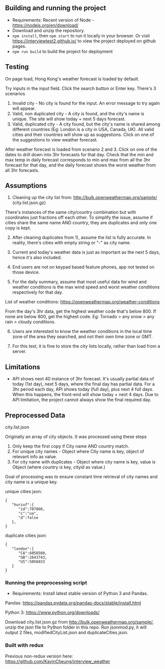 ## Building and running the project

- Requirements: Recent version of Node - https://nodejs.org/en/download/
- Download and unzip the repository.
- `npm install`, then `npm start` to run it locally in your browser. 
Or visit https://interviewtest2.github.io/ to view the project deployed on github pages.
- `npm run build` to build the project for deployment

## Testing

On page load, Hong Kong's weather forecast is loaded by default.

Try inputs in the input field. Click the search button or Enter key. There's 3 scenarios

1) Invalid city - No city is found for the input. An error message to try again will appear.
2) Valid, non duplicated city - A city is found, and the city's name is unique. The site will show today + next 5 days forecast.
3) Valid, duplicated city - A city found, but the city's name is shared among different countries (Eg: London is a city in USA, Canada, UK).
All valid cities and their countries will show up as suggestions. Click on one of the suggestions to view weather forecast.

After weather forecast is loaded from scenario 2 and 3. Click on one of the dates to drill down into 3hr forecasts for that day.
Check that the min and max temp in daily forecast corresponds to min and max from all the 3hr forecast for that day, and the daily forecast shows the worst weather from all 3hr forecasts.



## Assumptions

1) Cleaning up the city list from: http://bulk.openweathermap.org/sample/ (city.list.json.gz)

There's instances of the same city/country combination but with coordinates just fractions off each other. To simplify the issue, assume if cities share the same name AND country, they are duplicates and only one copy is kept.

2) After cleaning duplicates from 1), assume the list is fully accurate. In reality, there's cities with empty string or "-" as city name.

3) Current and today's weather data is just as important as the next 5 days, hence it's also included.

4) End users are not on keypad based feature phones, app not tested on those device.

5) For the daily summary, assume that most useful data for wind and weather conditions is the max wind speed and worst weather conditions respectively for that day.

List of weather conditions: https://openweathermap.org/weather-conditions

From the day's 3hr data, get the highest weather code that's below 800. If none are below 800, get the highest code. Eg: Tornado > any snow > any rain > cloudy conditions.

6) Users are interested to know the weather conditions in the local time zone of the area they searched, and not their own time zone or GMT.

7) For this test, it is fine to store the city lists locally, rather than load from a server.

## Limitations
- API shows next 40 instance of 3hr forecast. It's usually partial data of today (1st day), next 5 days, where the final day has partial data.
For a 3hr period each day, API shows today (full day), plus next 4 full days. When this happens, the front-end will show today + next 4 days. Due to API limitation, the project cannot always show the final required day.

## Preprocessed Data

city.list.json

Originally an array of city objects. It was processed using these steps

1) Only keep the first copy if City name AND country match.
2) For unique city names - Object where City name is key, object of relevant info as value.
3) For city name with duplicates - Object where city name is key, value is Object (where country is key, cityid as value.)

Goal of processing was to ensure constant time retrieval of city names and city name is a unique key.

unique cities json:
```
{
   "hurzuf":{
      "id":707860,
      "c":"ua",
      "d":false
   },
}
```

duplicate cities json:
```
{
   "london":{
      "CA":6058560,
      "GB":2643743,
      "US":5056033
   }
}
```


### Running the preprocessing script

 - Requirements: Install latest stable version of Python 3 and Pandas.

 Pandas: https://pandas.pydata.org/pandas-docs/stable/install.html

 Python 3: https://www.python.org/downloads/

 Download city.list.json.gz from http://bulk.openweathermap.org/sample/, unzip the json file to Python folder in this repo.
 Run jsonmod.py, it will output 2 files, modifiedCityList.json and duplicateCities.json.


 ### Built with redux

 Previous non-redux version here: https://github.com/KayinCheung/interview_weather